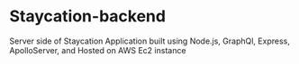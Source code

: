 # Staycation-backend
Server side of Staycation Application built using Node.js, GraphQl, Express, ApolloServer, and Hosted on AWS Ec2 instance
